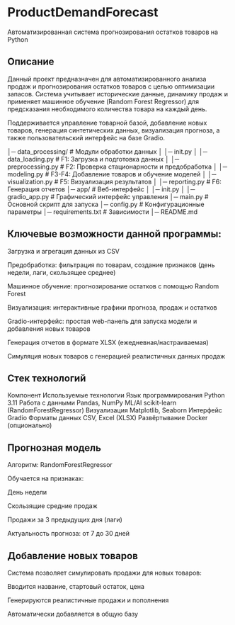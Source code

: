 # ProductDemandForecast
Автоматизированная система прогнозирования остатков товаров на Python

## Описание
Данный проект предназначен для автоматизированного анализа продаж и прогнозирования остатков товаров с целью оптимизации запасов. Система учитывает исторические данные, динамику продаж и применяет машинное обучение (Random Forest Regressor) для предсказания необходимого количества товара на каждый день.

Поддерживается управление товарной базой, добавление новых товаров, генерация синтетических данных, визуализация прогноза, а также пользовательский интерфейс на базе Gradio.

│─ data_processing/ # Модули обработки данных
│ │─ init.py
│ │─ data_loading.py # F1: Загрузка и подготовка данных
│ │─ preprocessing.py # F2: Проверка стационарности и предобработка
│ │─ modeling.py # F3-F4: Добавление товаров и обучение моделей
│ │─ visualization.py # F5: Визуализация результатов
│ │─ reporting.py # F6: Генерация отчетов
│─ app/ # Веб-интерфейс
│ │─ init.py
│ │─ gradio_app.py # Графический интерфейс управления
│─ main.py # Основной скрипт для запуска
│─ config.py # Конфигурационные параметры
│─ requirements.txt # Зависимости
│─ README.md

## Ключевые возможности данной программы:
 Загрузка и агрегация данных из CSV

 Предобработка: фильтрация по товарам, создание признаков (день недели, лаги, скользящее среднее)

 Машинное обучение: прогнозирование остатков с помощью Random Forest

 Визуализация: интерактивные графики прогноза, продаж и остатков

 Gradio-интерфейс: простая web-панель для запуска модели и добавления новых товаров

 Генерация отчетов в формате XLSX (ежедневная/настраиваемая)

 Симуляция новых товаров с генерацией реалистичных данных продаж

## Стек технологий
Компонент	Используемые технологии
Язык программирования	Python 3.11
Работа с данными	Pandas, NumPy
ML/AI	scikit-learn (RandomForestRegressor)
Визуализация	Matplotlib, Seaborn
Интерфейс	Gradio
Форматы данных	CSV, Excel (XLSX)
Развёртывание	Docker (опционально)

## Прогнозная модель
Алгоритм: RandomForestRegressor

Обучается на признаках:

День недели

Скользящие средние продаж

Продажи за 3 предыдущих дня (лаги)

Актуальность прогноза: от 7 до 30 дней

## Добавление новых товаров
Система позволяет симулировать продажи для новых товаров:

Вводится название, стартовый остаток, цена

Генерируются реалистичные продажи и пополнения

Автоматически добавляется в общую базу

